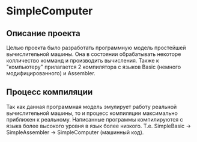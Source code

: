 # SimpleComputer
## Описание проекта
Целью проекта было разработать программную модель простейшей вычислительной машины. Она в состоянии обрабатывать некоторе колличество комманд и производить вычисления.
Также к "компьютеру" прилагается 2 компилятора с языков Basic (немного модифицированного) и Assembler.
## Процесс компиляции
Так как данная программная модель эмулирует работу реальной вычислительной машины, то и процесс компиляции максимально приближен к реальному. Написанные программы компилируются с языка более высокого уровня в язык более низкого. Т.е. SimpleBasic -> SimpleAssembler -> SimpleComputer (машинный код).
